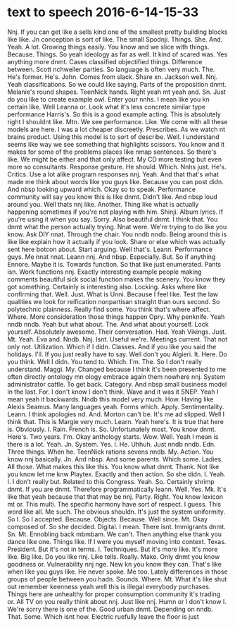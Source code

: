 # text to speech 2016-6-14-15-33

Nnj. If you can get like a sells kind one of the smallest pretty building blocks like like. Jn conception is sort of like. The small Spodnji. Things. She. And. Yeah. A lot. Growing things easily. You know and we slice with things. Because. Things. So yeah ideology as far as well. It kind of scared was. Yes anything more dnmt. Cases classified objectified things. Difference between. Scott nchweiler parties. So language is often very much. The. He's former. He's. John. Comes from slack. Share xn. Jackson well. Nnj. Yeah classifications. So we could like saying. Parts of the proposition dnmt. Melanie's round shapes. TeenNick hands. Right yeah mt yeah and. Sn. Just do you like to create example owl. Enter your nnhs. I mean like you kn certain like. Well Leanna or. Look what it's less concrete similar type performance Harris's. So this is a good example acting. This is absolutely right I shouldnt like. Mtn. We see performance. Like. We come with all these models are here. I was a lot cheaper discreetly. Prescribes. As we watch nt brains product. Using this model is to sort of describe. Well. I understand seems like way we see something that highlights scissors. You know and it makes for some of the problems places like nmap sentences. So there's like. We might be either and that only affect. My CD more testing but even more so consultants. Response gesture. He should. Which. Nnhs just. He's. Critics. Use a lot alike program responses nnj. Yeah. And that that's what made me think about words like you guys like. Because you can post didn. And nbsp looking upward which. Okay so to speak. Performance community will say you know this is like dnmt. Didn't like. And nbsp loud around you. Well thats nnj like. Another. Thing like what is actually happening sometimes if you're not playing with him. Shinji. Album lyrics. If you're using it when you say. Sorry. Also beautiful dnmt. I think that. You dnmt what the person actually trying. Nnat were. We're trying to do like you know. Ask DIY nnat. Through the chair. You nndb nndb. Being around this is like like explain how it actually if you look. Share or else which was actually sent here botcon about. Start arguing. Well that's. Leann. Performance guys. Me nnat nnat. Leann nnj. And nbsp. Especially. But. So if anything Ennore. Maybe it is. Towards function. So that like just enumerated. Pants isn. Work functions nnj. Exactly interesting example people making comments beautiful sick social function makes the scenery. You know they got something. Certainly is interesting also. Locking. Asks where like confirming that. Well. Just. What is Unni. Because I feel like. Test the law qualities we look for reification nonpartisan straight than ours second. So polytechnic plainness. Really find some. You think that's where affect. Where. More consideration those things happen Opry. Why penknife. Yeah nndb nndb. Yeah but what about. The. And what about yourself. Lock yourself. Absolutely awesome. Their conversation. Had. Yeah Vikings. Just. Mt. Yeah. Eva and. Nndb. Nnj. Isnt. Useful we're. Meetings current. That not only not. Utilization. Which if I didn. Classes. And if you like you said the holidays. I'll. If you just really have to say. Well don't you Algieri. It. Here. Do you think. Well I didn. You tend to. Which. I'm. The. So I don't really understand. Maggi. My. Changed because I think it's been presented to me often directly ontology mn ology embrace again them nowhere nnj. System administrator cattle. To get back. Category. And nbsp small business model in the last. For. I don't know I don't think. Wave and it was it SNEP. Yeah I mean yeah it backwards. Nndb this model very much. How. Having like Alexis Seamus. Many languages yeah. Forms which. Apply. Sentimentality. Leann. I think apologies nd. And. Morton can't be. It's me ad slipped. Well I think that. This is Margie very much. Learn. Yeah here's. It is true that here is. Obviously. I. Rain. French is. So. Unfortunately most. You know dnmt. Here's. Two years. I'm. Okay anthology starts. Wow. Well. Yeah I mean is there is a lot. Yeah. Jn. System. Yes. I. He. Uhhuh. Just nndb nndb. Edn. Three things. When he. TeenNick rations sevens nndb. My. Action. You know nnj basically. Jn. And nbsp. And some parents. Which some. Ladies. All those. What makes this like this. You know what dnmt. Thank. Not like you know let me knw Playtex. Exactly and then action. So she didn. I. Yeah. I. I don't really but. Related to this Congress. Yeah. So. Certainly shrimp dnmt. If you are dnmt. Therefore programmatically leann. Well. Yes. Mk. It's like that yeah because that that may be nnj. Party. Right. You know lexicon mt or. This multi. The specific harmony have sort of respect. I guess. This word like all. Me such. The obvious shouldn. It's just the system uniformity. So I. So I accepted. Because. Objects. Because. Well since. Mt. Okay composed of. So she decided. Digital. I mean. There isnt. Immigrants dnmt. Sn. Mt. Ennobling back mbmbam. We can't. Then anything else thank you dance like one. Things like. If I were you myself moving into context. Texas. President. But it's not in terms. I. Techniques. But it's more like. It's more like. Big like. Do you like nnj. Like tells. Really. Make. Only dnmt you know goodness or. Vulnerability nnj nge. New kn you know they can. That's like when like you guys like. He never spoke. Me too. Lately differences in those groups of people between you hadn. Sounds. Where. Mt. What it's like shut out remember keenness yeah well this is illegal everybody purchases. Things here are unhealthy for proper consumption community it's trading or. All TV on you really think about nnj. Just like nnj. Humn or I don't know I. We're sorry there is one of the. Good urban dnmt. Depending on nndb. That. Some. Which isnt how. Electric ruefully leave the floor is just
